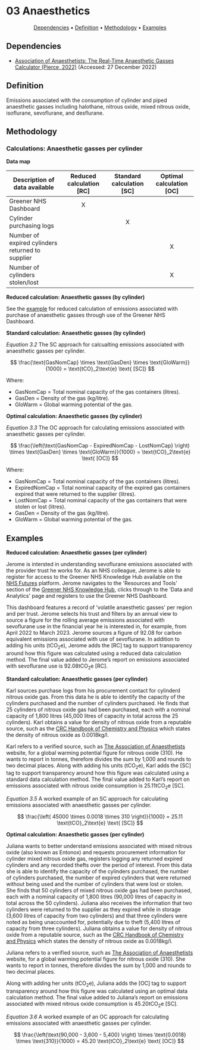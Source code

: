 # 03 Anaesthetics

<p align="center">
  <a href="#dependencies">Dependencies</a> •
  <a href="#definition">Definition</a> •
  <a href="#methodology">Methodology</a> •
  <a href="#examples">Examples</a>
</p>

## Dependencies
* [Association of Anaesthetists: The Real-Time Anaesthetic Gasses Calculator (Pierce, 2022)](https://anaesthetists.org/Home/Resources-publications/Environment/Guide-to-green-anaesthesia/Anaesthetic-gases-calculator) (Accessed: 27 December 2022)

## Definition
Emissions associated with the consumption of cylinder and piped anaesthetic gasses including halothane, nitrous oxide, mixed nitrous oxide, isoflurane, sevoflurane, and desflurane.

## Methodology

### Calculations: Anaesthetic gasses per cylinder

**Data map**

| Description of data available  | Reduced calculation [RC]  | Standard calculation [SC] | Optimal calculation [OC] |
| ------------------------------ |:---:| :---:| :---:|
| Greener NHS Dashboard | X |  |  |
| Cylinder purchasing logs  |  | X |  |
| Number of expired cylinders returned to supplier |  |  | X |
| Number of cylinders stolen/lost |  |  | X |

**Reduced calculation: Anaesthetic gasses (by cylinder)**

See the <a href="#examples">example</a> for reduced calculation of emissions associated with purchase of anaesthetic gasses through use of the Greener NHS Dashboard.

**Standard calculation: Anaesthetic gasses (by cylinder)**

*Equation 3.2* The SC approach for calcualting emissions associated with anaesthetic gasses per cylinder.

$$ 
\frac{\text{GasNomCap} \times \text{GasDen} \times \text{GloWarm}}{1000}
=  \text{tCO}_2\text{e} \text{ [SC]}
$$

Where:
* GasNomCap = Total nominal capacity of the gas containers (litres).
* GasDen = Density of the gas (kg/litre).
* GloWarm = Global warming potential of the gas.

**Optimal calculation: Anaesthetic gasses (by cylinder)**

*Equation 3.3* The OC approach for calculating emissions associated with anaesthetic gasses per cylinder.

$$ 
\frac{\left(\text{GasNomCap - ExpiredNomCap - LostNomCap} \right) \times \text{GasDen} \times \text{GloWarm}}{1000}
=  \text{tCO}_2\text{e} \text{ [OC]}
$$

Where:
* GasNomCap = Total nominal capacity of the gas containers (litres).
* ExpiredNomCap = Total nominal capacity of the expired gas containers expired that were returned to the supplier (litres).
* LostNomCap = Total nominal capacity of the gas containers that were stolen or lost (litres).
* GasDen = Density of the gas (kg/litre).
* GloWarm = Global warming potential of the gas.

## Examples

**Reduced calculation: Anaesthetic gasses (per cylinder)**

Jerome is intersted in understanding sevoflurane emissions associated with the provider trust he works for. As an NHS colleague, Jerome is able to register for access to the Greener NHS Knowledge Hub available on the [NHS Futures](https://future.nhs.uk/system/home?done=) platform. Jerome navigates to the 'Resources and Tools' section of the [Greener NHS Knowledge Hub](https://future.nhs.uk/sustainabilitynetwork/groupHome), clicks through to the 'Data and Analytics' page and registers to use the Greener NHS Dashboard. 

This dashboard features a record of 'volatile anaesthetic gasses' per region and per trust. Jerome selects his trust and filters by an annual view to source a figure for the rolling average emissions associated with sevoflurane use in the financial year he is interested in, for example, from April 2022 to March 2023. Jerome sources a figure of 92.08 for carbon equivalent emissions associated with use of sevoflurane. In addition to adding his units (tCO<sub>2</sub>e), Jerome adds the [RC] tag to support transparency around how this figure was calculated using a reduced data calculation method. The final value added to Jerome’s report on emissions associated with sevoflurane use is 92.08tCO<sub>2</sub>e [RC].

**Standard calculation: Anaesthetic gasses (per cylinder)**

Karl sources purchase logs from his procurement contact for cylinderd nitrous oxide gas. From this data he is able to identify the capacity of the cylinders purchased and the number of cylinders purchased. He finds that 25 cylinders of nitrous oxide gas had been purchased, each with a nominal capacity of 1,800 litres (45,000 litres of capacity in total across the 25 cylinders). Karl obtains a value for density of nitrous oxide from a reputable source, such as the [CRC Handbook of Chemistry and Physics](https://hbcp.chemnetbase.com/faces/contents/ContentsSearch.xhtml) which states the density of nitrous oxide as 0.0018kg/l.

Karl refers to a verified source, such as [The Association of Anaesthetists](https://anaesthetists.org/Home/Resources-publications/Environment/Guide-to-green-anaesthesia/Anaesthetic-gases-calculator) website, for a global warming potential figure for nitrous oxide (310). He wants to report in tonnes, therefore divides the sum by 1,000 and rounds to two decimal places. Along with adding his units (tCO<sub>2</sub>e), Karl adds the [SC] tag to support transparency around how this figure was calculated using a standard data calculation method. The final value added to Karl’s report on emissions associated with nitrous oxide consumption is 25.11tCO<sub>2</sub>e [SC].

*Equation 3.5* A worked example of an SC approach for calculating emissions associated with anaesthetic gasses per cylinder.

$$ 
\frac{\left( 45000 \times 0.0018 \times 310 \right)}{1000}
=  25.11 \text{tCO}_2\text{e} \text{ [SC]}
$$

**Optimal calculation: Anaesthetic gasses (per cylinder)**

Juliana wants to better understand emissions associated with mixed nitrous oxide (also known as Entonox) and requests procurement information for cylinder mixed nitrous oxide gas, registers logging any returned expired cylinders and any recorded thefts over the period of interest. From this data she is able to identify the capacity of the cylinders purchased, the number of cylinders purchased, the number of expired cylinders that were returned without being used and the number of cylinders that were lost or stolen. She finds that 50 cylinders of mixed nitrous oxide gas had been purchased, each with a nominal capacity of 1,800 litres (90,000 litres of capacity in total across the 50 cylinders). Juliana also receives the information that two cylinders were returned to the supplier as they expired while in storage (3,600 litres of capacity from two cylinders) and that three cylinders were noted as being unaccounted for, potentially due to theft (5,400 litres of capacity from three cylinders). Juliana obtains a value for density of nitrous oxide from a reputable source, such as the [CRC Handbook of Chemistry and Physics](https://hbcp.chemnetbase.com/faces/contents/ContentsSearch.xhtml) which states the density of nitrous oxide as 0.0018kg/l.

Juliana refers to a verified source, such as [The Association of Anaesthetists](https://anaesthetists.org/Home/Resources-publications/Environment/Guide-to-green-anaesthesia/Anaesthetic-gases-calculator) website, for a global warming potential figure for nitrous oxide (310). She wants to report in tonnes, therefore divides the sum by 1,000 and rounds to two decimal places. 

Along with adding her units (tCO<sub>2</sub>e), Juliana adds the [OC] tag to support transparency around how this figure was calculated using an optimal data calculation method. The final value added to Juliana’s report on emissions associated with mixed nitrous oxide consumption is 45.20tCO<sub>2</sub>e [SC].

*Equation 3.6* A worked example of an OC approach for calculating emissions associated with anaesthetic gasses per cylinder.

$$ 
\frac{\left(\text{90,000 - 3,600 - 5,400} \right) \times \text{0.0018} \times \text{310}}{1000}
=  45.20 \text{tCO}_2\text{e} \text{ [OC]}
$$